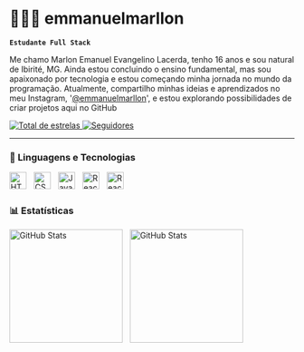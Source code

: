 # 👩🏻‍💻 emmanuelmarllon

**`Estudante Full Stack`**

Me chamo Marlon Emanuel Evangelino Lacerda, tenho 16 anos e sou natural de Ibirité, MG. Ainda estou concluindo o ensino fundamental, mas sou apaixonado por tecnologia e estou começando minha jornada no mundo da programação. Atualmente, compartilho minhas ideias e aprendizados no meu Instagram, '[@emmanuelmarllon](https://www.instagram.com/emmanuelmarllon/)', e estou explorando possibilidades de criar projetos aqui no GitHub

<a href="https://github.com/emmanuelmarllon?tab=repositories&sort=stargazers">
<img 
            alt="Total de estrelas" 
            title="Total de estrelas GitHub" 
            src="https://custom-icon-badges.demolab.com/github/stars/emmanuelmarllon?color=55960c&style=for-the-badge&labelColor=488207&logo=star&label=estrelas"
        />
</a>
<a href="https://github.com/emmanuelmarllon?tab=followers">
<img 
            alt="Seguidores" 
            title="Me siga no GitHub" 
            src="https://custom-icon-badges.demolab.com/github/followers/emmanuelmarllon?color=236ad3&labelColor=1155ba&style=for-the-badge&logo=github&label=Seguidores&logoColor=white"
        />
</a>

</p>

---

### 🤖 Linguagens e Tecnologias

<img 
    align="left" 
    alt="HTML"
    title="HTML" 
    width="30px" 
    style="padding-right: 10px;" 
    src="https://cdn.jsdelivr.net/gh/devicons/devicon@latest/icons/html5/html5-original.svg" 
/>
<img 
    align="left" 
    alt="CSS" 
    title="CSS"
    width="30px" 
    style="padding-right: 10px;" 
    src="https://cdn.jsdelivr.net/gh/devicons/devicon@latest/icons/css3/css3-original.svg" 
/>
<img 
    align="left" 
    alt="JavaScript" 
    title="JavaScript"
    width="30px" 
    style="padding-right: 10px;" 
    src="https://cdn.jsdelivr.net/gh/devicons/devicon@latest/icons/javascript/javascript-original.svg" 
/>
<img 
    align="left" 
    alt="React" 
    title="React"
    width="30px" 
    style="padding-right: 10px;" 
    src="https://cdn.jsdelivr.net/gh/devicons/devicon@latest/icons/react/react-original.svg" />
<img 
    align="left" 
    alt="React" 
    title="React"
    width="30px" 
    style="padding-right: 10px;" 
    src="https://cdn.jsdelivr.net/gh/devicons/devicon@latest/icons/python/python-original.svg" /> 
<br/>
<br/>

### 📊 Estatísticas

<p>
  <img 
    align="left" 
    alt="GitHub Stats" 
    height="200" 
    style="padding-right: 10px;" 
    src="https://github-readme-stats.vercel.app/api?username=emmanuelmarllon&show_icons=true&theme=tokyonight&include_all_commits=true&locale=pt-br" 
  />
  <img 
      align="left" 
      alt="GitHub Stats" 
      height="200" 
      src="https://github-readme-stats.vercel.app/api/top-langs/?username=emmanuelmarllon&theme=tokyonight&layout=compact&custom_title=Tecnologias&langs_count=9" 
  />

</p>
